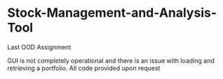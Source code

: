 # Stock-Management-and-Analysis-Tool
Last OOD Assignment

GUI is not completely operational and there is an issue with loading and retrieving a portfolio.
All code provided upon request
